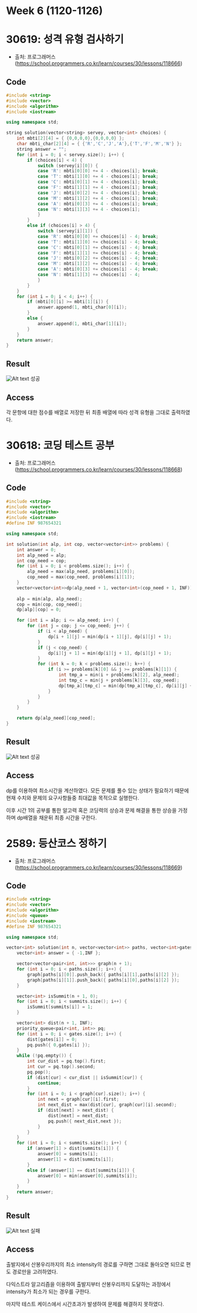 # Week 6 (1120-1126)
# 30619: 성격 유형 검사하기
- 출처: 프로그래머스 (https://school.programmers.co.kr/learn/courses/30/lessons/118666)

## Code
```C++
#include <string>
#include <vector>
#include <algorithm>
#include <iostream>

using namespace std;

string solution(vector<string> servey, vector<int> choices) {
    int mbti[2][4] = { {0,0,0,0},{0,0,0,0} };
    char mbti_char[2][4] = { {'R','C','J','A'},{'T','F','M','N'} };
    string answer = "";
    for (int i = 0; i < servey.size(); i++) {
        if (choices[i] < 4) {
            switch (servey[i][0]) {
            case 'R': mbti[0][0] += 4 - choices[i]; break;
            case 'T': mbti[1][0] += 4 - choices[i]; break;
            case 'C': mbti[0][1] += 4 - choices[i]; break;
            case 'F': mbti[1][1] += 4 - choices[i]; break;
            case 'J': mbti[0][2] += 4 - choices[i]; break;
            case 'M': mbti[1][2] += 4 - choices[i]; break;
            case 'A': mbti[0][3] += 4 - choices[i]; break;
            case 'N': mbti[1][3] += 4 - choices[i];
            }
        }
        else if (choices[i] > 4) {
            switch (servey[i][1]) {
            case 'R': mbti[0][0] += choices[i] - 4; break;
            case 'T': mbti[1][0] += choices[i] - 4; break;
            case 'C': mbti[0][1] += choices[i] - 4; break;
            case 'F': mbti[1][1] += choices[i] - 4; break;
            case 'J': mbti[0][2] += choices[i] - 4; break;
            case 'M': mbti[1][2] += choices[i] - 4; break;
            case 'A': mbti[0][3] += choices[i] - 4; break;
            case 'N': mbti[1][3] += choices[i] - 4;
            }
        }
    }
    for (int i = 0; i < 4; i++) {
        if (mbti[0][i] >= mbti[1][i]) {
            answer.append(1, mbti_char[0][i]);
        }
        else {
            answer.append(1, mbti_char[1][i]);
        }
    }
    return answer;
}
```

## Result
![Alt text](118666.png)
성공

## Access
각 문항에 대한 점수를 배열로 저장한 뒤 최종 배열에 따라 성격 유형을 그대로 출력하였다.




# 30618: 코딩 테스트 공부
- 출처: 프로그래머스 (https://school.programmers.co.kr/learn/courses/30/lessons/118668)


## Code
```C++
#include <string>
#include <vector>
#include <algorithm>
#include <iostream>
#define INF 987654321

using namespace std;

int solution(int alp, int cop, vector<vector<int>> problems) {
    int answer = 0;
    int alp_need = alp;
    int cop_need = cop;
    for (int i = 0; i < problems.size(); i++) {
        alp_need = max(alp_need, problems[i][0]);
        cop_need = max(cop_need, problems[i][1]);
    }
    vector<vector<int>>dp(alp_need + 1, vector<int>(cop_need + 1, INF));
    
    alp = min(alp, alp_need);
    cop = min(cop, cop_need);
    dp[alp][cop] = 0;

    for (int i = alp; i <= alp_need; i++) {
        for (int j = cop; j <= cop_need; j++) {
            if (i < alp_need) {
                dp[i + 1][j] = min(dp[i + 1][j], dp[i][j] + 1);
            }
            if (j < cop_need) {
                dp[i][j + 1] = min(dp[i][j + 1], dp[i][j] + 1);
            }
            for (int k = 0; k < problems.size(); k++) {
                if (i >= problems[k][0] && j >= problems[k][1]) {
                    int tmp_a = min(i + problems[k][2], alp_need);
                    int tmp_c = min(j + problems[k][3], cop_need);
                    dp[tmp_a][tmp_c] = min(dp[tmp_a][tmp_c], dp[i][j] + problems[k][4]);
                }
            }
        }
    }

    return dp[alp_need][cop_need];
}
```

## Result
![Alt text](118668.png)
성공

## Access
dp를 이용하여 최소시간을 계산하였다. 모든 문제를 풀수 있는 상태가 필요하기 때문에 현재 수치와 문제의 요구사항들중 최대값을 목적으로 실행한다.

이후 시간 1의 공부를 통한 알고력 혹은 코딩력의 상승과 문제 해결을 통한 상승을 가정하며 dp배열을 채운뒤 최종 시간을 구한다.




# 2589: 등산코스 정하기
- 출처: 프로그래머스 (https://school.programmers.co.kr/learn/courses/30/lessons/118669)


## Code
```C++
#include <string>
#include <vector>
#include <algorithm>
#include <queue>
#include <iostream>
#define INF 987654321

using namespace std;

vector<int> solution(int n, vector<vector<int>> paths, vector<int>gates, vector<int>summits) {
    vector<int> answer = { -1,INF };

    vector<vector<pair<int, int>>> graph(n + 1);
    for (int i = 0; i < paths.size(); i++) {
		graph[paths[i][0]].push_back({ paths[i][1],paths[i][2] });
		graph[paths[i][1]].push_back({ paths[i][0],paths[i][2] });
	}

    vector<int> isSummit(n + 1, 0);
    for (int i = 0; i < summits.size(); i++) {
        isSummit[summits[i]] = 1;
    }

    vector<int> dist(n + 1, INF);
	priority_queue<pair<int, int>> pq;
    for (int i = 0; i < gates.size(); i++) {
		dist[gates[i]] = 0;
		pq.push({ 0,gates[i] });
	}
    while (!pq.empty()) {
		int cur_dist = pq.top().first;
        int cur = pq.top().second;
		pq.pop();
        if (dist[cur] < cur_dist || isSummit[cur]) {
            continue;
        }
        for (int i = 0; i < graph[cur].size(); i++) {
			int next = graph[cur][i].first;
            int next_dist = max(dist[cur], graph[cur][i].second);
            if (dist[next] > next_dist) {
				dist[next] = next_dist;
				pq.push({ next_dist,next });
			}
		}
	}
    for (int i = 0; i < summits.size(); i++) {
        if (answer[1] > dist[summits[i]]) {
			answer[0] = summits[i];
			answer[1] = dist[summits[i]];
		}
        else if (answer[1] == dist[summits[i]]) {
			answer[0] = min(answer[0],summits[i]);
		}
	}
	return answer;
}
```

## Result
![Alt text](image.png)
실패

## Access
출발지에서 산봉우리까지의 최소 intensity의 경로를 구하면 그대로 돌아오면 되므로 편도 경로만을 고려하였다.

다익스트라 알고리즘을 이용하여 출발지부터 산봉우리까지 도달하는 과정에서 intensity가 최소가 되는 경우를 구한다.

마지막 테스트 케이스에서 시간초과가 발생하여 문제를 해결하지 못하였다.